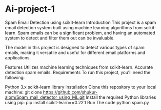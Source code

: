 # Ai-project-1
Spam Email Detection using scikit-learn
Introduction
This project is a spam email detection system built using machine learning algorithms from scikit-learn. Spam emails can be a significant problem, and having an automated system to detect and filter them out can be invaluable.

The model in this project is designed to detect various types of spam emails, making it versatile and useful for different email platforms and applications.

Features
Utilizes machine learning techniques from scikit-learn.
Accurate detection spam emails.
Requirements
To run this project, you'll need the following:

Python 3.x
scikit-learn library
Installation
Clone this repository to your local machine:
   git clone https://github.com/shukur-alom/Spam_mail_detector_using_ML.git
Install the required Python libraries using pip:
   pip install scikit-learn==0.22.1 
Run The code
   python spam.py
